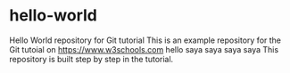 # hello-world
Hello World repository for Git tutorial
This is an example repository for the Git tutoial on https://www.w3schools.com
hello saya saya saya saya
This repository is built step by step in the tutorial.
